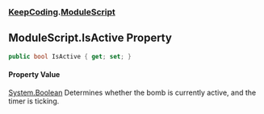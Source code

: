 ### [KeepCoding](KeepCoding.md 'KeepCoding').[ModuleScript](KeepCoding_ModuleScript.md 'KeepCoding.ModuleScript')
## ModuleScript.IsActive Property
```csharp
public bool IsActive { get; set; }
```
#### Property Value
[System.Boolean](https://docs.microsoft.com/en-us/dotnet/api/System.Boolean 'System.Boolean')
Determines whether the bomb is currently active, and the timer is ticking.  
